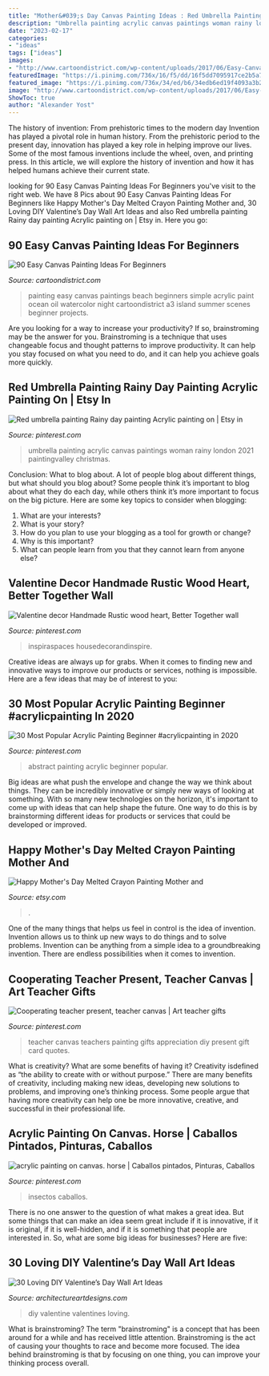 ```yaml
---
title: "Mother&#039;s Day Canvas Painting Ideas : Red Umbrella Painting Rainy Day Painting Acrylic Painting On"
description: "Umbrella painting acrylic canvas paintings woman rainy london 2021 paintingvalley christmas"
date: "2023-02-17"
categories:
- "ideas"
tags: ["ideas"]
images:
- "http://www.cartoondistrict.com/wp-content/uploads/2017/06/Easy-Canvas-Painting-Ideas-For-Beginners17-1.jpg"
featuredImage: "https://i.pinimg.com/736x/16/f5/dd/16f5dd7095917ce2b5a7744e01a69d4f--teacher-canvas-teacher-presents.jpg"
featured_image: "https://i.pinimg.com/736x/34/ed/b6/34edb6ed19f4093a3b299b5392472d6f.jpg"
image: "http://www.cartoondistrict.com/wp-content/uploads/2017/06/Easy-Canvas-Painting-Ideas-For-Beginners17-1.jpg"
ShowToc: true
author: "Alexander Yost"
---
```



The history of invention: From prehistoric times to the modern day
Invention has played a pivotal role in human history. From the prehistoric period to the present day, innovation has played a key role in helping improve our lives. Some of the most famous inventions include the wheel, oven, and printing press. In this article, we will explore the history of invention and how it has helped humans achieve their current state.

	

		
looking for 90 Easy Canvas Painting Ideas For Beginners you've visit to the right web. We have 8 Pics about 90 Easy Canvas Painting Ideas For Beginners like Happy Mother&#039;s Day Melted Crayon Painting Mother and, 30 Loving DIY Valentine’s Day Wall Art Ideas and also Red umbrella painting Rainy day painting Acrylic painting on | Etsy in. Here you go:
		
    
## 90 Easy Canvas Painting Ideas For Beginners

<img loading=lazy src="http://www.cartoondistrict.com/wp-content/uploads/2017/06/Easy-Canvas-Painting-Ideas-For-Beginners17-1.jpg" onerror="this.onerror=null;this.src='https://tse2.mm.bing.net/th?id=OIP.vvkeAUxQvgkUVSxEPgOckQHaJ4&amp;pid=15.1';" alt="90 Easy Canvas Painting Ideas For Beginners">

_Source: cartoondistrict.com_

>painting easy canvas paintings beach beginners simple acrylic paint ocean oil watercolor night cartoondistrict a3 island summer scenes beginner projects. 

	

Are you looking for a way to increase your productivity? If so, brainstroming may be the answer for you. Brainstroming is a technique that uses changeable focus and thought patterns to improve productivity. It can help you stay focused on what you need to do, and it can help you achieve goals more quickly.

    
## Red Umbrella Painting Rainy Day Painting Acrylic Painting On | Etsy In

<img loading=lazy src="https://i.pinimg.com/736x/d6/9d/ff/d69dff1b4ea1360001d3276af9de46e0.jpg" onerror="this.onerror=null;this.src='https://tse2.mm.bing.net/th?id=OIP.lrR6MsxsM2jxI2RmyGCPsQHaLH&amp;pid=15.1';" alt="Red umbrella painting Rainy day painting Acrylic painting on | Etsy in">

_Source: pinterest.com_

>umbrella painting acrylic canvas paintings woman rainy london 2021 paintingvalley christmas. 

	

Conclusion: What to blog about.
A lot of people blog about different things, but what should you blog about? Some people think it’s important to blog about what they do each day, while others think it’s more important to focus on the big picture. Here are some key topics to consider when blogging:
1. What are your interests? 
2. What is your story? 
3. How do you plan to use your blogging as a tool for growth or change? 
4. Why is this important? 
5. What can people learn from you that they cannot learn from anyone else?

    
## Valentine Decor Handmade Rustic Wood Heart, Better Together Wall

<img loading=lazy src="https://i.pinimg.com/736x/5e/43/80/5e4380f8482f4bd2649fe62e392c60d8.jpg" onerror="this.onerror=null;this.src='https://tse1.mm.bing.net/th?id=OIP.A-jB3Ev5eKoe98pCsMI4CwHaJ3&amp;pid=15.1';" alt="Valentine decor Handmade Rustic wood heart, Better Together wall">

_Source: pinterest.com_

>inspiraspaces housedecorandinspire. 

	

Creative ideas are always up for grabs. When it comes to finding new and innovative ways to improve our products or services, nothing is impossible. Here are a few ideas that may be of interest to you: 

    
## 30 Most Popular Acrylic Painting Beginner #acrylicpainting In 2020

<img loading=lazy src="https://i.pinimg.com/736x/34/ed/b6/34edb6ed19f4093a3b299b5392472d6f.jpg" onerror="this.onerror=null;this.src='https://tse1.mm.bing.net/th?id=OIP._9iYGuRjIw3BzvIeog307wHaJ_&amp;pid=15.1';" alt="30 Most Popular Acrylic Painting Beginner #acrylicpainting in 2020">

_Source: pinterest.com_

>abstract painting acrylic beginner popular. 

	

Big ideas are what push the envelope and change the way we think about things. They can be incredibly innovative or simply new ways of looking at something. With so many new technologies on the horizon, it's important to come up with ideas that can help shape the future. One way to do this is by brainstorming different ideas for products or services that could be developed or improved.

    
## Happy Mother&#039;s Day Melted Crayon Painting Mother And

<img loading=lazy src="https://img0.etsystatic.com/009/0/5988918/il_570xN.442784368_nsks.jpg" onerror="this.onerror=null;this.src='https://tse1.mm.bing.net/th?id=OIP.F78eAoaY7OST5Rttxpne9QHaJ4&amp;pid=15.1';" alt="Happy Mother&#039;s Day Melted Crayon Painting Mother and">

_Source: etsy.com_

>. 

	

One of the many things that helps us feel in control is the idea of invention. Invention allows us to think up new ways to do things and to solve problems. Invention can be anything from a simple idea to a groundbreaking invention. There are endless possibilities when it comes to invention. 

    
## Cooperating Teacher Present, Teacher Canvas | Art Teacher Gifts

<img loading=lazy src="https://i.pinimg.com/736x/16/f5/dd/16f5dd7095917ce2b5a7744e01a69d4f--teacher-canvas-teacher-presents.jpg" onerror="this.onerror=null;this.src='https://tse4.mm.bing.net/th?id=OIP.zwe4G-XDe8h4M5vLPooCAgHaJ3&amp;pid=15.1';" alt="Cooperating teacher present, teacher canvas | Art teacher gifts">

_Source: pinterest.com_

>teacher canvas teachers painting gifts appreciation diy present gift card quotes. 

	

What is creativity? What are some benefits of having it?
Creativity isdefined as “the ability to create with or without purpose.” There are many benefits of creativity, including making new ideas, developing new solutions to problems, and improving one’s thinking process. Some people argue that having more creativity can help one be more innovative, creative, and successful in their professional life.

    
## Acrylic Painting On Canvas. Horse | Caballos Pintados, Pinturas, Caballos

<img loading=lazy src="https://i.pinimg.com/736x/dc/a6/36/dca6361b1b1b026b5a9a4371782062d5--acrylic-paintings-acrylics.jpg" onerror="this.onerror=null;this.src='https://tse2.mm.bing.net/th?id=OIP.WBRjSI5LCuInk97qBzOuBwHaKJ&amp;pid=15.1';" alt="acrylic painting on canvas. horse | Caballos pintados, Pinturas, Caballos">

_Source: pinterest.com_

>insectos caballos. 

	

There is no one answer to the question of what makes a great idea. But some things that can make an idea seem great include if it is innovative, if it is original, if it is well-hidden, and if it is something that people are interested in.  So, what are some big ideas for businesses? Here are five: 

    
## 30 Loving DIY Valentine’s Day Wall Art Ideas

<img loading=lazy src="https://www.architectureartdesigns.com/wp-content/uploads/2014/01/2218-630x839.jpg" onerror="this.onerror=null;this.src='https://tse4.mm.bing.net/th?id=OIP.8TK65HhsuaHPwM2SS1-nNAHaJ3&amp;pid=15.1';" alt="30 Loving DIY Valentine’s Day Wall Art Ideas">

_Source: architectureartdesigns.com_

>diy valentine valentines loving. 

	

What is brainstroming?
The term "brainstroming" is a concept that has been around for a while and has received little attention. Brainstroming is the act of causing your thoughts to race and become more focused. The idea behind brainstroming is that by focusing on one thing, you can improve your thinking process overall.

